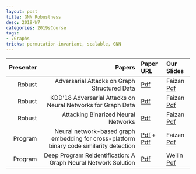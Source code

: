 ```yaml
---
layout: post
title: GNN Robustness  
desc: 2019-W7
categories: 2019sCourse
tags:
- 7Graphs
tricks: permutation-invariant, scalable, GNN
---
```


| Presenter | Papers | Paper URL| Our Slides |
| -----: | -------------------------------------: | :----- | :----- |
| Robust | Adversarial Attacks on Graph Structured Data  | [Pdf](https://arxiv.org/abs/1806.02371) | Faizan [Pdf]() | GaoJi [Pdf]() | 
| Robust |   KDD’18 Adversarial Attacks on Neural Networks for Graph Data  | [Pdf](https://www.kdd.org/kdd2018/accepted-papers/view/adversarial-attacks-on-neural-networks-for-graph-data) | Faizan [Pdf]() | GaoJi [Pdf]()|
| Robust |   Attacking Binarized Neural Networks    | [Pdf](https://openreview.net/forum?id=HkTEFfZRb) | Faizan [Pdf]() | GaoJi [Pdf]() | 
| Program |   Neural network-based graph embedding for cross-platform binary code similarity detection  | [Pdf](https://openreview.net/forum?id=BJOFETxR-) + [Pdf](https://arxiv.org/abs/1708.06525)| Faizan [Pdf]() | GaoJi [Pdf]() | 
| Program |  Deep Program Reidentification: A Graph Neural Network Solution | [Pdf](https://arxiv.org/abs/1812.04064) | Weilin [Pdf]() | Jack [Pdf]() | 
